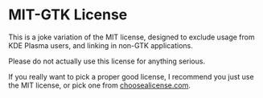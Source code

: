 # MIT-GTK License

This is a joke variation of the MIT license, designed to exclude usage from KDE Plasma users, and linking in non-GTK applications.

Please do not actually use this license for anything serious.

If you really want to pick a proper good license, I recommend you just use the MIT license, or pick one from [choosealicense.com](https://choosealicense.com/).

